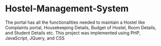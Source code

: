 Hostel-Management-System
========================

The portal has all the functionalities needed to maintain a Hostel like Complaints portal, Housekeeping  Details, Budget of Hostel, Room Details, and Student Details etc. This project was implemented using  PHP, JavaScript, JQuery, and CSS
